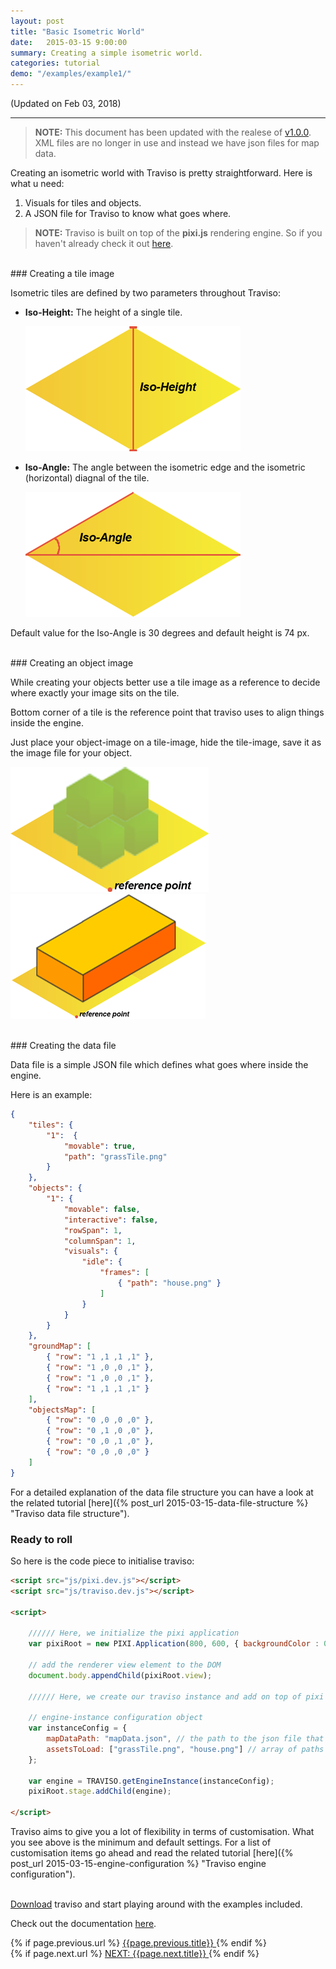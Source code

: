 ```yaml
---
layout: post
title: "Basic Isometric World"
date:   2015-03-15 9:00:00
summary: Creating a simple isometric world.
categories: tutorial
demo: "/examples/example1/"
---
```


(Updated on Feb 03, 2018)
___

> **NOTE:** This document has been updated with the realese of <a href="https://github.com/axaq/traviso.js/releases" target="_blank">v1.0.0</a>. XML files are no longer in use and instead we have json files for map data.

Creating an isometric world with Traviso is pretty straightforward. Here is what u need:

1. Visuals for tiles and objects.
2. A JSON file for Traviso to know what goes where.

> **NOTE:** Traviso is built on top of the **pixi.js** rendering engine. So if you haven't already check it out <a href="http://www.pixijs.com" target="_blank">here</a>.

<!--more-->

<br/>
### Creating a tile image

Isometric tiles are defined by two parameters throughout Traviso:

* **Iso-Height:** The height of a single tile.

  	<img src="/blog/images/posts/IsoHeight.png">
  	<br/>

* **Iso-Angle:** The angle between the isometric edge and the isometric (horizontal) diagnal of the tile.

  	<img src="/blog/images/posts/IsoAngle.png">


Default value for the Iso-Angle is 30 degrees and default height is 74 px. 

<br/>
### Creating an object image

While creating your objects better use a tile image as a reference to decide where exactly your image sits on the tile.

Bottom corner of a tile is the reference point that traviso uses to align things inside the engine.

Just place your object-image on a tile-image, hide the tile-image, save it as the image file for your object.

<img src="/blog/images/posts/reference.png"><img src="/blog/images/posts/1x2object.png">

<br/>
### Creating the data file

Data file is a simple JSON file which defines what goes where inside the engine.

Here is an example:

```json
{
    "tiles": {
        "1":  {
            "movable": true,
            "path": "grassTile.png"
        }
    },
    "objects": {
        "1": {
            "movable": false,
            "interactive": false,
            "rowSpan": 1,
            "columnSpan": 1,
            "visuals": {
                "idle": {
                    "frames": [
                        { "path": "house.png" }
                    ] 
                }
            }
        }
    },
    "groundMap": [
        { "row": "1 ,1 ,1 ,1" },
        { "row": "1 ,0 ,0 ,1" },
        { "row": "1 ,0 ,0 ,1" },
        { "row": "1 ,1 ,1 ,1" }
    ],
    "objectsMap": [
        { "row": "0 ,0 ,0 ,0" },
        { "row": "0 ,1 ,0 ,0" },
        { "row": "0 ,0 ,1 ,0" },
        { "row": "0 ,0 ,0 ,0" }
    ]
}
```

For a detailed explanation of the data file structure you can have a look at the related tutorial [here]({% post_url 2015-03-15-data-file-structure %} "Traviso data file structure").
<br/>
### Ready to roll

So here is the code piece to initialise traviso:

```html
<script src="js/pixi.dev.js"></script>
<script src="js/traviso.dev.js"></script>

<script>

    ////// Here, we initialize the pixi application
    var pixiRoot = new PIXI.Application(800, 600, { backgroundColor : 0x6BACDE });

    // add the renderer view element to the DOM
    document.body.appendChild(pixiRoot.view);
    
    ////// Here, we create our traviso instance and add on top of pixi
    
    // engine-instance configuration object
    var instanceConfig = {
        mapDataPath: "mapData.json", // the path to the json file that defines map data, required
        assetsToLoad: ["grassTile.png", "house.png"] // array of paths to the assets that are desired to be loaded by traviso, no need to use if assets are already loaded to PIXI cache, default null
    };

    var engine = TRAVISO.getEngineInstance(instanceConfig);
    pixiRoot.stage.addChild(engine);

</script>
```

Traviso aims to give you a lot of flexibility in terms of customisation. What you see above is the minimum and default settings. For a list of customisation items go ahead and read the related tutorial [here]({% post_url 2015-03-15-engine-configuration %} "Traviso engine configuration").

<br/>
<a href="https://github.com/axaq/traviso.js" target="_blank">Download</a> traviso and start playing around with the examples included.

Check out the documentation <a href="/docs/" target="_blank">here</a>.

<div id="post-navigation" >
  <div class="previous">
    {% if page.previous.url %}
    <a href="{{page.previous.url}}" title="Previous post: {{page.next.title}}">
      <i class="fa fa-lg fa-arrow-circle-left"></i>
      {{page.previous.title}}
    </a>
    {% endif %}
  </div>
  <div class="next text-right">
    {% if page.next.url %}
    <a href="{{page.next.url}}" title="Next post: {{page.next.title}}">
    	NEXT: {{page.next.title}}
    	<i class="fa fa-lg fa-arrow-circle-right"></i>
    </a>
    {% endif %}
  </div>
</div>

